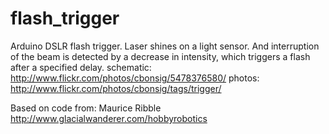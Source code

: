 flash_trigger
=============

Arduino DSLR flash trigger. Laser shines on a light sensor. And interruption of the 
beam is detected by a decrease in intensity, which triggers a flash after a specified 
delay.
schematic: http://www.flickr.com/photos/cbonsig/5478376580/
photos: http://www.flickr.com/photos/cbonsig/tags/trigger/

Based on code from:
Maurice Ribble 
http://www.glacialwanderer.com/hobbyrobotics